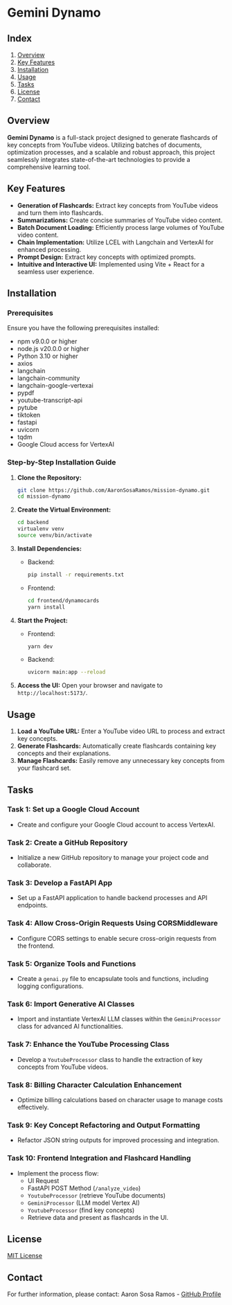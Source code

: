 # Gemini Dynamo

## Index
1. [Overview](#overview)
2. [Key Features](#key-features)
3. [Installation](#installation)
4. [Usage](#usage)
5. [Tasks](#tasks)
6. [License](#license)
7. [Contact](#contact)

## Overview
**Gemini Dynamo** is a full-stack project designed to generate flashcards of key concepts from YouTube videos. Utilizing batches of documents, optimization processes, and a scalable and robust approach, this project seamlessly integrates state-of-the-art technologies to provide a comprehensive learning tool.

## Key Features
- **Generation of Flashcards:** Extract key concepts from YouTube videos and turn them into flashcards.
- **Summarizations:** Create concise summaries of YouTube video content.
- **Batch Document Loading:** Efficiently process large volumes of YouTube video content.
- **Chain Implementation:** Utilize LCEL with Langchain and VertexAI for enhanced processing.
- **Prompt Design:** Extract key concepts with optimized prompts.
- **Intuitive and Interactive UI:** Implemented using Vite + React for a seamless user experience.

## Installation
### Prerequisites
Ensure you have the following prerequisites installed:
- npm v9.0.0 or higher
- node.js v20.0.0 or higher
- Python 3.10 or higher
- axios
- langchain
- langchain-community
- langchain-google-vertexai
- pypdf
- youtube-transcript-api
- pytube
- tiktoken
- fastapi
- uvicorn
- tqdm
- Google Cloud access for VertexAI

### Step-by-Step Installation Guide
1. **Clone the Repository:**
    ```bash
    git clone https://github.com/AaronSosaRamos/mission-dynamo.git
    cd mission-dynamo
    ```

2. **Create the Virtual Environment:**
    ```bash
    cd backend
    virtualenv venv
    source venv/bin/activate
    ```

3. **Install Dependencies:**
    - Backend:
      ```bash
      pip install -r requirements.txt
      ```
    - Frontend:
      ```bash
      cd frontend/dynamocards
      yarn install
      ```

4. **Start the Project:**
    - Frontend:
      ```bash
      yarn dev
      ```
    - Backend:
      ```bash
      uvicorn main:app --reload
      ```

5. **Access the UI:**
    Open your browser and navigate to `http://localhost:5173/`.

## Usage
1. **Load a YouTube URL:** Enter a YouTube video URL to process and extract key concepts.
2. **Generate Flashcards:** Automatically create flashcards containing key concepts and their explanations.
3. **Manage Flashcards:** Easily remove any unnecessary key concepts from your flashcard set.

## Tasks
### Task 1: Set up a Google Cloud Account
- Create and configure your Google Cloud account to access VertexAI.

### Task 2: Create a GitHub Repository
- Initialize a new GitHub repository to manage your project code and collaborate.

### Task 3: Develop a FastAPI App
- Set up a FastAPI application to handle backend processes and API endpoints.

### Task 4: Allow Cross-Origin Requests Using CORSMiddleware
- Configure CORS settings to enable secure cross-origin requests from the frontend.

### Task 5: Organize Tools and Functions
- Create a `genai.py` file to encapsulate tools and functions, including logging configurations.

### Task 6: Import Generative AI Classes
- Import and instantiate VertexAI LLM classes within the `GeminiProcessor` class for advanced AI functionalities.

### Task 7: Enhance the YouTube Processing Class
- Develop a `YoutubeProcessor` class to handle the extraction of key concepts from YouTube videos.

### Task 8: Billing Character Calculation Enhancement
- Optimize billing calculations based on character usage to manage costs effectively.

### Task 9: Key Concept Refactoring and Output Formatting
- Refactor JSON string outputs for improved processing and integration.

### Task 10: Frontend Integration and Flashcard Handling
- Implement the process flow:
  - UI Request
  - FastAPI POST Method (`/analyze_video`)
  - `YoutubeProcessor` (retrieve YouTube documents)
  - `GeminiProcessor` (LLM model Vertex AI)
  - `YoutubeProcessor` (find key concepts)
  - Retrieve data and present as flashcards in the UI.

## License
[MIT License](LICENSE)

## Contact
For further information, please contact:
Aaron Sosa Ramos - [GitHub Profile](https://github.com/AaronSosaRamos)
